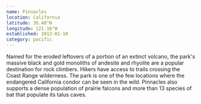 ```yaml
---
name: Pinnacles
location: California
latitude: 36.48°N
longitude: 121.16°W
established: 2013-01-10
category: pacific
---
```


Named for the eroded leftovers of a portion of an extinct volcano, the park's massive black and gold monoliths of andesite and rhyolite are a popular destination for rock climbers. Hikers have access to trails crossing the Coast Range wilderness. The park is one of the few locations where the endangered California condor can be seen in the wild. Pinnacles also supports a dense population of prairie falcons and more than 13 species of bat that populate its talus caves.
